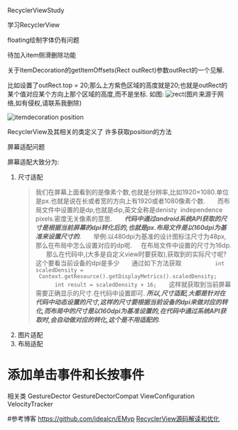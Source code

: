 RecyclerViewStudy

学习RecyclerView

floating绘制字体仍有问题

待加入item侧滑删除功能

关于ItemDecoration的getItemOffsets(Rect outRect)参数outRect的一个见解.



比如设置了outRect.top = 20;那么上方紫色区域的高度就是20;也就是outRect的某个值对应某个方向上那个区域的高度,而不是坐标.
如图:
![rect](http://aliyunzixunbucket.oss-cn-beijing.aliyuncs.com/png/getItemOffsets_test1.png?x-oss-process=image/resize,p_100/auto-orient,1/quality,q_90/format,jpg/watermark,image_eXVuY2VzaGk=,t_100,g_se,x_0,y_0)(图片来源于网络,如有侵权,请联系我删除)

![itemdecoration](https://upload-images.jianshu.io/upload_images/7866586-1e7be4fe57c27c65.png?imageMogr2/auto-orient/strip%7CimageView2/2/w/1240)
position

 RecyclerView及其相关的类定义了 许多获取position的方法

屏幕适配问题

 屏幕适配大致分为:

1. 尺寸适配
   > 我们在屏幕上面看到的是像素个数,也就是分辨率,比如1920×1080.单位是px.也就是说在长或者宽的方向上有1920或者1080像素个数.
          而布局文件中设置的是dp,也就是dip,英文全称是denisty  independence pixels.密度无关像素的意思.
          ***代码中通过android系统API获取的尺寸是根据当前屏幕的dpi转化后的,也就是px.布局文件是以160dpi为基准来设置尺寸的.***
          举例:以480dpi为基准的设计图标注尺寸为48px,那么在布局中怎么设置对应的dp呢.
        在布局文件中设置的尺寸为16dp.
          那么在代码中,(大多是自定义view时要获取),获取到的实际尺寸呢?这个要看当前设备的dpi是多少
          通过如下方法获取
          ```
                  int scaledDensity =  Context.getResource().getDisplayMetrics().scaledDensity;
                  int result = scaledDensity × 16;
          ```
          这样就获取到当前屏幕需要正确显示的尺寸.在代码中设置即可.
    ***所以,尺寸适配,大都是针对在代码中动态设置的尺寸,这样的尺寸要根据当前设备的dpi来做对应的转化,而布局中的尺寸是以160dpi为基准设置的,在代码中通过系统API获取时,会自动做对应的转化,这个是不用适配的.***
2. 图片适配
3. 布局适配



# 添加单击事件和长按事件

相关类
  GestureDector
  GestureDectorCompat
  ViewConfiguration
  VelocityTracker


#参考博客
https://github.com/idealcn/EMvp
[RecyclerView源码解读和优化](https://www.jianshu.com/p/52791ac320f6)